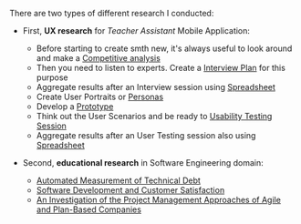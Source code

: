There are two types of different research I conducted:
* First, __UX research__ for _Teacher Assistant_ Mobile Application:
    * Before starting to create smth new, it's always useful to look around and make a [Competitive analysis](Competitive%20analysis.xlsx)
    * Then you need to listen to experts. Create a [Interview Plan](Interview%20Protocol.pdf) for this purpose
    * Aggregate results after an Interview session using [Spreadsheet](User's%20interview.xlsx)
    * Create User Portraits or [Personas](Personas.pdf)
    * Develop a [Prototype](Testing.mp4)
    * Think out the User Scenarios and be ready to [Usability Testing Session](Usabilitytestscript.docx)
    * Aggregate results after an User Testing session also using [Spreadsheet](Usability%20tests%20results.xlsx)
    
* Second, __educational research__ in Software Engineering domain:
    * [Automated Measurement of Technical Debt](ICEIS_2019_40_CR.pdf)
    * [Software Development and Customer Satisfaction](TOOLS_2019__Customer_Satisfaction.pdf)
    * [An Investigation of the Project Management Approaches of Agile and Plan-Based Companies](sample-sigconf.pdf)
